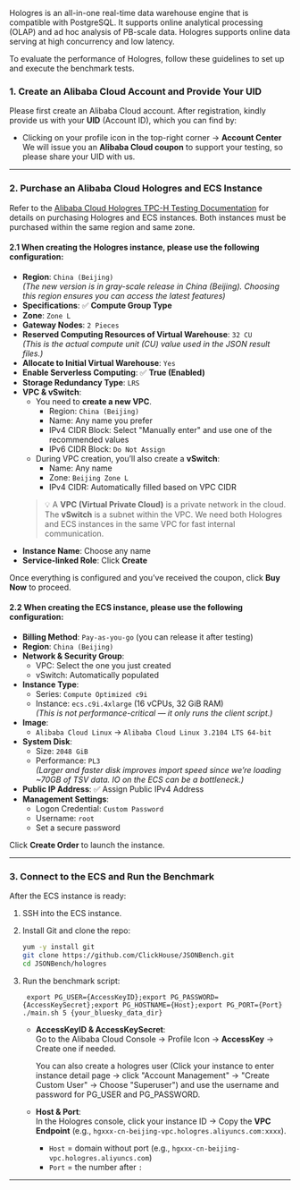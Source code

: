 Hologres is an all-in-one real-time data warehouse engine that is compatible with PostgreSQL. It supports online analytical processing (OLAP) and ad hoc analysis of PB-scale data. Hologres supports online data serving at high concurrency and low latency.

To evaluate the performance of Hologres, follow these guidelines to set up and execute the benchmark tests.

### 1. Create an Alibaba Cloud Account and Provide Your UID  
Please first create an Alibaba Cloud account. After registration, kindly provide us with your **UID** (Account ID), which you can find by:  
- Clicking on your profile icon in the top-right corner → **Account Center** 
We will issue you an **Alibaba Cloud coupon** to support your testing, so please share your UID with us.

---

### 2. Purchase an Alibaba Cloud Hologres and ECS Instance  
Refer to the [Alibaba Cloud Hologres TPC-H Testing Documentation](https://www.alibabacloud.com/help/en/hologres/user-guide/test-plan?spm=a2c63.p38356.help-menu-113622.d_2_14_0_0.54e14f70oTAEXO) for details on purchasing Hologres and ECS instances. Both instances must be purchased within the same region and same zone.

#### 2.1 When creating the Hologres instance, please use the following configuration:

- **Region**: `China (Beijing)`  
  *(The new version is in gray-scale release in China (Beijing). Choosing this region ensures you can access the latest features)*
- **Specifications**: ✅ **Compute Group Type**  
- **Zone**: `Zone L`  
- **Gateway Nodes**: `2 Pieces`  
- **Reserved Computing Resources of Virtual Warehouse**: `32 CU`  
  *(This is the actual compute unit (CU) value used in the JSON result files.)*
- **Allocate to Initial Virtual Warehouse**: `Yes`
- **Enable Serverless Computing**: ✅ **True (Enabled)**  
- **Storage Redundancy Type**: `LRS `
- **VPC & vSwitch**:  
  - You need to **create a new VPC**.  
    - Region: `China (Beijing)`  
    - Name: Any name you prefer  
    - IPv4 CIDR Block: Select "Manually enter" and use one of the recommended values  
    - IPv6 CIDR Block: `Do Not Assign`  
  - During VPC creation, you’ll also create a **vSwitch**:  
    - Name: Any name  
    - Zone: `Beijing Zone L`  
    - IPv4 CIDR: Automatically filled based on VPC CIDR  
  > 💡 A **VPC (Virtual Private Cloud)** is a private network in the cloud. The **vSwitch** is a subnet within the VPC. We need both Hologres and ECS instances in the same VPC for fast internal communication.
- **Instance Name**: Choose any name
- **Service-linked Role**: Click **Create**

Once everything is configured and you’ve received the coupon, click **Buy Now** to proceed.

#### 2.2 When creating the ECS instance, please use the following configuration:
- **Billing Method**: `Pay-as-you-go` (you can release it after testing)
- **Region**: `China (Beijing)`
- **Network & Security Group**:  
  - VPC: Select the one you just created  
  - vSwitch: Automatically populated
- **Instance Type**:  
  - Series: `Compute Optimized c9i`  
  - Instance: `ecs.c9i.4xlarge` (16 vCPUs, 32 GiB RAM)  
  *(This is not performance-critical — it only runs the client script.)*
- **Image**:  
  - `Alibaba Cloud Linux` → `Alibaba Cloud Linux 3.2104 LTS 64-bit`  
- **System Disk**:  
  - Size: `2048 GiB`  
  - Performance: `PL3`  
  *(Larger and faster disk improves import speed since we’re loading ~70GB of TSV data. IO on the ECS can be a bottleneck.)*
- **Public IP Address**: ✅ Assign Public IPv4 Address
- **Management Settings**:  
  - Logon Credential: `Custom Password`  
  - Username: `root`  
  - Set a secure password

Click **Create Order** to launch the instance.

---

### 3. Connect to the ECS and Run the Benchmark  

After the ECS instance is ready:

1. SSH into the ECS instance.
2. Install Git and clone the repo:
   ```bash
   yum -y install git
   git clone https://github.com/ClickHouse/JSONBench.git
   cd JSONBench/hologres
   ```
3. Run the benchmark script:
   ```
    export PG_USER={AccessKeyID};export PG_PASSWORD={AccessKeySecret};export PG_HOSTNAME={Host};export PG_PORT={Port}
   ./main.sh 5 {your_bluesky_data_dir}
   ```

   - **AccessKeyID & AccessKeySecret**:  
     Go to the Alibaba Cloud Console → Profile Icon → **AccessKey** → Create one if needed.

     You can also create a hologres user (Click your instance to enter instance detail page -> click "Account Management"  -> "Create Custom User" -> Choose "Superuser") and use the username and password for PG_USER and PG_PASSWORD.
   - **Host & Port**:  
     In the Hologres console, click your instance ID → Copy the **VPC Endpoint** (e.g., `hgxxx-cn-beijing-vpc.hologres.aliyuncs.com:xxxx`).  
     - `Host` = domain without port (e.g., `hgxxx-cn-beijing-vpc.hologres.aliyuncs.com`)  
     - `Port` = the number after `:`

---

